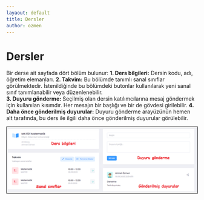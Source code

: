 ```yaml
---
layaout: default
title: Dersler
author: ozmen
---
```

# Dersler

Bir derse ait sayfada dört bölüm bulunur: 
**1. Ders bilgileri:** Dersin kodu, adı, öğretim elemanları. 
**2. Takvim:** Bu bölümde tanımlı sanal sınıflar görülmektedir. İstenildiğinde bu bölümdeki butonlar kullanılarak yeni sanal sınıf tanımlanabilir veya düzenlenebilir.  
**3. Duyuru gönderme:** Seçilmiş olan dersin katılımcılarına mesaj göndermek için kullanılan kısımdır. Her mesajın bir başlığı ve bir de gövdesi girilebilir. 
**4. Daha önce gönderilmiş duyurular:** Duyuru gönderme arayüzünün hemen alt tarafında, bu ders ile ilgili daha önce gönderilmiş duyurular görülebilir. <br>

<img style="border:1px solid black" src="assets/images/ders.png"/> <br>


